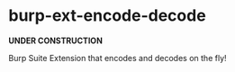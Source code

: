 # burp-ext-encode-decode
**UNDER CONSTRUCTION**

Burp Suite Extension that encodes and decodes on the fly!
